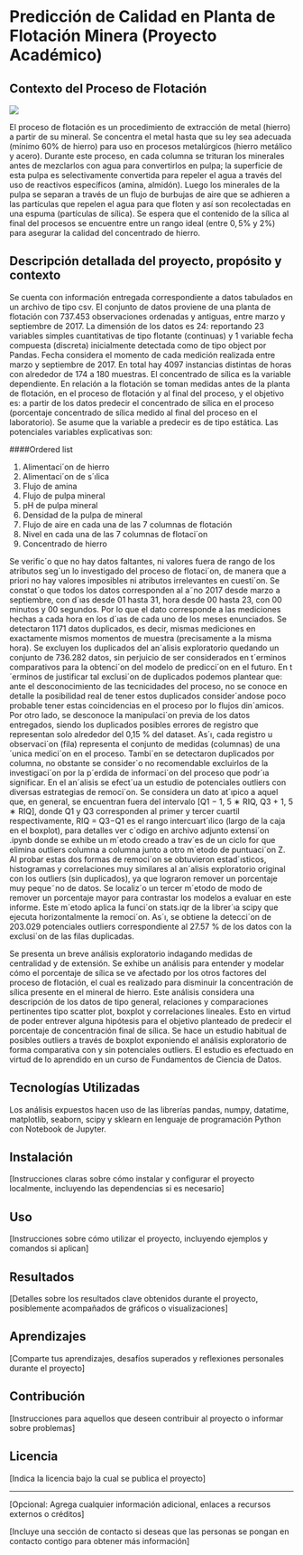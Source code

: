 # Predicción de Calidad en Planta de Flotación Minera (Proyecto Académico) 

## Contexto del Proceso de Flotación

![](https://github.com/UrsulaMoya/mi-primer-repositorio-para-la-minera/blob/main/columna%20flotacion%20limpia.jpg)

El proceso de flotación es un procedimiento de extracción de metal (hierro) a partir de su mineral. Se concentra el metal hasta que su ley sea adecuada (mínimo 60% de hierro) para uso en procesos metalúrgicos (hierro metálico y acero). Durante este proceso, en cada columna se trituran los minerales antes de mezclarlos con agua para convertirlos en pulpa; la superficie de esta pulpa es selectivamente convertida para repeler el agua a través del uso de reactivos específicos (amina, almidón). Luego los minerales de la pulpa se separan a través de un flujo de burbujas de aire que se adhieren a las partículas que repelen el agua para que floten y así son recolectadas en una espuma (partículas de sílica). Se espera que el contenido de la sílica al final del procesos se encuentre entre un rango ideal (entre  $0,5$% y 2%) para asegurar la calidad del concentrado de hierro.

## Descripción detallada del proyecto, propósito y contexto

Se cuenta con información entregada correspondiente a datos tabulados en un archivo de tipo csv. El conjunto de datos proviene de una planta de flotación con 737.453 observaciones ordenadas
y antiguas, entre marzo y septiembre de 2017. La dimensión de los datos es 24: reportando 23 variables simples cuantitativas de tipo flotante (continuas) y 1 variable fecha compuesta (discreta) inicialmente detectada como de tipo object por Pandas. Fecha considera el momento de cada medición realizada entre marzo y septiembre de 2017. En total hay 4097 instancias distintas de horas con alrededor de 174 a 180 muestras. El concentrado de sílica es la variable dependiente. En relación a la flotación se toman medidas antes de la planta de flotación, en el proceso de flotación y al final del proceso, y el objetivo es: a partir de los datos predecir el concentrado de sílica en el proceso (porcentaje concentrado de sílica medido al final del proceso en el laboratorio). Se asume que la variable a predecir es de tipo estática. Las potenciales variables explicativas son: 

####Ordered list
                
1. Alimentaci´on de hierro
2. Alimentaci´on de s´ılica
3. Flujo de amina
4. Flujo de pulpa mineral
5. pH de pulpa mineral
6. Densidad de la pulpa de mineral
7. Flujo de aire en cada una de las 7 columnas de flotación
8. Nivel en cada una de las 7 columnas de flotaci´on
9. Concentrado de hierro

 
Se verific´o que no hay datos faltantes, ni valores fuera de rango de los atributos seg´un lo investigado del proceso de
flotaci´on, de manera que a priori no hay valores imposibles ni atributos irrelevantes en cuesti´on. Se constat´o que todos
los datos corresponden al a˜no 2017 desde marzo a septiembre, con d´ıas desde 01 hasta 31, hora desde 00 hasta 23, con
00 minutos y 00 segundos. Por lo que el dato corresponde a las mediciones hechas a cada hora en los d´ıas de cada uno
de los meses enunciados.
Se detectaron 1171 datos duplicados, es decir, mismas mediciones en exactamente mismos momentos de muestra
(precisamente a la misma hora). Se excluyen los duplicados del an´alisis exploratorio quedando un conjunto de 736.282
datos, sin perjuicio de ser considerados en t´erminos comparativos para la obtenci´on del modelo de predicci´on en el
futuro. En t´erminos de justificar tal exclusi´on de duplicados podemos plantear que: ante el desconocimiento de las
tecnicidades del proceso, no se conoce en detalle la posibilidad real de tener estos duplicados consider´andose poco
probable tener estas coincidencias en el proceso por lo flujos din´amicos. Por otro lado, se desconoce la manipulaci´on
previa de los datos entregados, siendo los duplicados posibles errores de registro que representan solo alrededor del
0,15 % del dataset. As´ı, cada registro u observaci´on (fila) representa el conjunto de medidas (columnas) de una ´unica
medici´on en el proceso. Tambi´en se detectaron duplicados por columna, no obstante se consider´o no recomendable
excluirlos de la investigaci´on por la p´erdida de informaci´on del proceso que podr´ıa significar.
En el an´alisis se efect´ua un estudio de potenciales outliers con diversas estrategias de remoci´on. Se considera un dato
at´ıpico a aquel que, en general, se encuentran fuera del intervalo [Q1 − 1, 5 ∗ RIQ, Q3 + 1, 5 ∗ RIQ], donde Q1 y Q3
corresponden al primer y tercer cuartil respectivamente, RIQ = Q3−Q1 es el rango intercuart´ılico (largo de la caja en
el boxplot), para detalles ver c´odigo en archivo adjunto extensi´on .ipynb donde se exhibe un m´etodo creado a trav´es de
un ciclo for que elimina outliers columna a columna junto a otro m´etodo de puntuaci´on Z. Al probar estas dos formas
de remoci´on se obtuvieron estad´ısticos, histogramas y correlaciones muy similares al an´alisis exploratorio original con
los outliers (sin duplicados), ya que lograron remover un porcentaje muy peque˜no de datos. Se localiz´o un tercer
m´etodo de modo de remover un porcentaje mayor para contrastar los modelos a evaluar en este informe. Este m´etodo
aplica la funci´on stats.iqr de la librer´ıa scipy que ejecuta horizontalmente la remoci´on. As´ı, se obtiene la detecci´on de
203.029 potenciales outliers correspondiente al 27.57 % de los datos con la exclusi´on de las filas duplicadas.

Se presenta un breve análisis exploratorio indagando medidas de centralidad y de extensión. Se exhibe un análisis para entender y modelar cómo el porcentaje de sílica se ve afectado por los otros factores del proceso de flotación, el cual es realizado para disminuir la concentración de sílica presente en el mineral de hierro. Este análisis considera una descripción de los datos de tipo general, relaciones y comparaciones pertinentes tipo scatter plot, boxplot y correlaciones lineales. Esto en virtud de poder entrever alguna hipótesis para el objetivo planteado de predecir el porcentaje de concentración final de sílica. Se hace un estudio habitual de posibles outliers a través de boxplot exponiendo el análisis exploratorio de forma comparativa con y sin potenciales outliers. El estudio es efectuado en virtud de lo aprendido en un curso de Fundamentos de Ciencia de Datos. 


## Tecnologías Utilizadas

Los análisis expuestos hacen uso de las librerías pandas, numpy, datatime, matplotlib, seaborn, scipy y sklearn en lenguaje de programación Python
con Notebook de Jupyter. 

## Instalación

[Instrucciones claras sobre cómo instalar y configurar el proyecto localmente, incluyendo las dependencias si es necesario]

## Uso

[Instrucciones sobre cómo utilizar el proyecto, incluyendo ejemplos y comandos si aplican]

## Resultados

[Detalles sobre los resultados clave obtenidos durante el proyecto, posiblemente acompañados de gráficos o visualizaciones]

## Aprendizajes

[Comparte tus aprendizajes, desafíos superados y reflexiones personales durante el proyecto]

## Contribución

[Instrucciones para aquellos que deseen contribuir al proyecto o informar sobre problemas]

## Licencia

[Indica la licencia bajo la cual se publica el proyecto]

---

[Opcional: Agrega cualquier información adicional, enlaces a recursos externos o créditos]

[Incluye una sección de contacto si deseas que las personas se pongan en contacto contigo para obtener más información]

